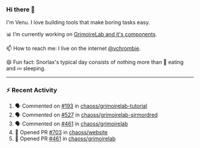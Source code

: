 ### Hi there 👋

I'm Venu. I love building tools that make boring tasks easy.

📊 I’m currently working on [GrimoireLab and it's components](https://chaoss.github.io/grimoirelab).

📫 How to reach me: I live on the internet [@vchrombie](https://www.google.co.in/search?q=vchrombie).

😄 Fun fact: Snorlax's typical day consists of nothing more than :doughnut: eating and :zzz: sleeping.

---

### :zap: Recent Activity

<!--START_SECTION:activity-->
1. 🗣 Commented on [#193](https://github.com/chaoss/grimoirelab-tutorial/issues/193) in [chaoss/grimoirelab-tutorial](https://github.com/chaoss/grimoirelab-tutorial)
2. 🗣 Commented on [#527](https://github.com/chaoss/grimoirelab-sirmordred/issues/527) in [chaoss/grimoirelab-sirmordred](https://github.com/chaoss/grimoirelab-sirmordred)
3. 🗣 Commented on [#461](https://github.com/chaoss/grimoirelab/issues/461) in [chaoss/grimoirelab](https://github.com/chaoss/grimoirelab)
4. 💪 Opened PR [#703](https://github.com/chaoss/website/pull/703) in [chaoss/website](https://github.com/chaoss/website)
5. 💪 Opened PR [#461](https://github.com/chaoss/grimoirelab/pull/461) in [chaoss/grimoirelab](https://github.com/chaoss/grimoirelab)
<!--END_SECTION:activity-->

<!--
**vchrombie/vchrombie** is a ✨ _special_ ✨ repository because its `README.md` (this file) appears on your GitHub profile.

Here are some ideas to get you started:

- 🔭 I’m currently working on ...
- 🌱 I’m currently learning ...
- 👯 I’m looking to collaborate on ...
- 🤔 I’m looking for help with ...
- 💬 Ask me about ...
- 📫 How to reach me: ...
- 😄 Pronouns: ...
- ⚡ Fun fact: ...
-->

